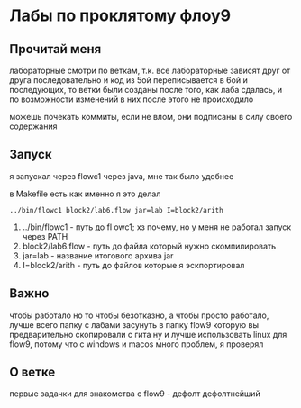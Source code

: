 # Лабы по проклятому флоу9

## Прочитай меня
лабораторные смотри по веткам, т.к. все лабораторные зависят друг от друга последовательно 
и код из 5ой переписывается в 6ой и последующих, то ветки были созданы после того, как лаба сдалась, и по возможности изменений в них после этого не происходило

можешь почекать коммиты, если не влом, они подписаны в силу своего содержания

## Запуск
я запускал через flowc1 через java, мне так было удобнее 

в Makefile есть как именно я это делал
```
../bin/flowc1 block2/lab6.flow jar=lab I=block2/arith
```

1. ../bin/flowc1 - путь до fl owc1; хз почему, но у меня не работал запуск через PATH
2. block2/lab6.flow - путь до файла который нужно скомпилировать
3. jar=lab - название итогового архива jar
4. I=block2/arith - путь до файлов которые я эскпортировал

## Важно
чтобы работало но то чтобы безотказно, а чтобы просто работало, лучше всего папку с лабами засунуть в папку flow9 которую вы предварительно скопировали с гита 
ну и лучше использовать linux для flow9, потому что с windows и macos много проблем, я проверял

## О ветке

первые задачки для знакомства с flow9 - дефолт дефолтнейший
